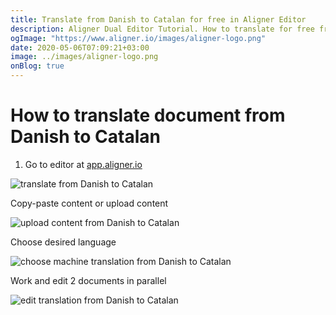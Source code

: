 ```yaml
---
title: Translate from Danish to Catalan for free in Aligner Editor
description: Aligner Dual Editor Tutorial. How to translate for free from Danish to Catalan. Aligner is multilingual document management platform. 
ogImage: "https://www.aligner.io/images/aligner-logo.png"
date: 2020-05-06T07:09:21+03:00
image: ../images/aligner-logo.png
onBlog: true
---
```


# How to translate document from Danish to Catalan

1. Go to editor at [app.aligner.io](https://app.aligner.io "Aligner App web page")

![translate from Danish to Catalan](../aligner-blank-editor.png "translate from Danish to Catalan")

Copy-paste content or upload content

![upload content from Danish to Catalan](../aligner-uploaded-document.png "upload content from Danish to Catalan")

Choose desired language

![choose machine translation from Danish to Catalan](../aligner-language-dropdown.png "choose machine translation from Danish to Catalan")

Work and edit 2 documents in parallel

![edit translation from Danish to Catalan](../aligner-double-sitded-editor.png "edit translation from Danish to Catalan")


